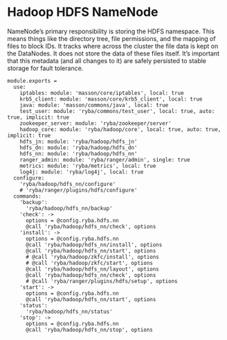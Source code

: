 
# Hadoop HDFS NameNode

NameNode’s primary responsibility is storing the HDFS namespace. This means things
like the directory tree, file permissions, and the mapping of files to block
IDs. It tracks where across the cluster the file data is kept on the DataNodes. It
does not store the data of these files itself. It’s important that this metadata
(and all changes to it) are safely persisted to stable storage for fault tolerance.

    module.exports =
      use:
        iptables: module: 'masson/core/iptables', local: true
        krb5_client: module: 'masson/core/krb5_client', local: true
        java: module: 'masson/commons/java', local: true
        test_user: module: 'ryba/commons/test_user', local: true, auto: true, implicit: true
        zookeeper_server: module: 'ryba/zookeeper/server'
        hadoop_core: module: 'ryba/hadoop/core', local: true, auto: true, implicit: true
        hdfs_jn: module: 'ryba/hadoop/hdfs_jn'
        hdfs_dn: module: 'ryba/hadoop/hdfs_dn'
        hdfs_nn: module: 'ryba/hadoop/hdfs_nn'
        ranger_admin: module: 'ryba/ranger/admin', single: true
        metrics: module: 'ryba/metrics', local: true
        log4j: module: 'ryba/log4j', local: true
      configure:
        'ryba/hadoop/hdfs_nn/configure'
        # 'ryba/ranger/plugins/hdfs/configure'
      commands:
        'backup':
          'ryba/hadoop/hdfs_nn/backup'
        'check': ->
          options = @config.ryba.hdfs.nn
          @call 'ryba/hadoop/hdfs_nn/check', options
        'install': ->
          options = @config.ryba.hdfs.nn
          @call 'ryba/hadoop/hdfs_nn/install', options
          @call 'ryba/hadoop/hdfs_nn/start', options
          # @call 'ryba/hadoop/zkfc/install', options
          # @call 'ryba/hadoop/zkfc/start', options
          @call 'ryba/hadoop/hdfs_nn/layout', options
          @call 'ryba/hadoop/hdfs_nn/check', options
          # @call 'ryba/ranger/plugins/hdfs/setup', options
        'start': ->
          options = @config.ryba.hdfs.nn
          @call 'ryba/hadoop/hdfs_nn/start', options
        'status':
          'ryba/hadoop/hdfs_nn/status'
        'stop': ->
          options = @config.ryba.hdfs.nn
          @call 'ryba/hadoop/hdfs_nn/stop', options

[keys]: https://github.com/apache/hadoop-common/blob/trunk/hadoop-hdfs-project/hadoop-hdfs/src/main/java/org/apache/hadoop/hdfs/DFSConfigKeys.java

